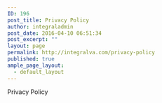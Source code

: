 ```yaml
---
ID: 196
post_title: Privacy Policy
author: integraladmin
post_date: 2016-04-10 06:51:34
post_excerpt: ""
layout: page
permalink: http://integralva.com/privacy-policy
published: true
ample_page_layout:
  - default_layout
---
```

Privacy Policy